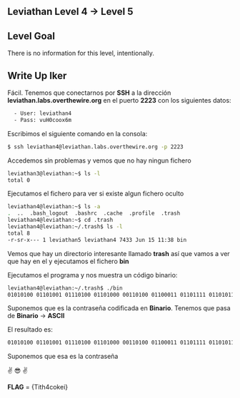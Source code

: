 ## Leviathan Level 4 → Level 5

## Level Goal

There is no information for this level, intentionally.

## Write Up Iker 

Fácil. Tenemos que conectarnos por **SSH** a la dirección **leviathan.labs.overthewire.org** en el puerto **2223** con los siguientes datos:

```bash
  - User: leviathan4
  - Pass: vuH0coox6m
```

Escribimos el siguiente comando en la consola:
  
```bash 
$ ssh leviathan4@leviathan.labs.overthewire.org -p 2223
```

Accedemos sin problemas y vemos que no hay ningun fichero

```bash
leviathan3@leviathan:~$ ls -l
total 0
```
Ejecutamos el fichero para ver si existe algun fichero oculto

```bash
leviathan4@leviathan:~$ ls -a
.  ..  .bash_logout  .bashrc  .cache  .profile  .trash
leviathan4@leviathan:~$ cd .trash
leviathan4@leviathan:~/.trash$ ls -l
total 8
-r-sr-x--- 1 leviathan5 leviathan4 7433 Jun 15 11:38 bin
```
Vemos que hay un directorio interesante llamado **trash** así que vamos a ver que hay en el y ejecutamos el fichero **bin**

Ejecutamos el programa y nos muestra un código binario:

```bash
leviathan4@leviathan:~/.trash$ ./bin
01010100 01101001 01110100 01101000 00110100 01100011 01101111 01101011 01100101 01101001 00001010 
```

Suponemos que es la contraseña codificada en **Binario**. Tenemos que pasa de **Binario** -> **ASCII**

El resultado es:

```bash
01010100 01101001 01110100 01101000 00110100 01100011 01101111 01101011 01100101 01101001 00001010 -> Tith4cokei
```
Suponemos que esa es la contraseña

:v: :sunglasses: :v:

**FLAG** = {Tith4cokei} 
